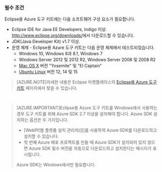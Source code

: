 ### 필수 조건 ###

Eclipse용 Azure 도구 키트에는 다음 소프트웨어 구성 요소가 필요합니다.

* Eclipse IDE for Java EE Developers, Indigo 이상. <http://www.eclipse.org/downloads/>에서 다운로드할 수 있습니다.
* JDK(Java Developer Kit) v1.7 이상. 
* 운영 체제 - Eclipse용 Azure 도구 키트는 다음 운영 체제에서 테스트되었습니다.
    * Windows 10, Windows 8과 8.1, Windows 7
    * Windows Server 2012 및 2012 R2, Windows Server 2008 및 2008 R2
    * [Mac OS X](http://www.apple.com/osx) 버전 "Yosemite" 및 "El Captain"
    * [Ubuntu Linux](http://www.ubuntu.com) 버전 12, 14 및 15

>[AZURE.NOTE]자세한 내용은 Eclipse 마켓플레이스의 [Eclipse용 Azure 도구 키트](http://marketplace.eclipse.org/content/azure-toolkit-eclipse) 페이지에서 찾을 수 있습니다.

<br>

> [AZURE.IMPORTANT]Eclipse용 Azure 도구 키트를 Windows에서 사용하는 경우 도구 키트를 위해 Azure SDK 2.7 이상을 설치해야 합니다. Azure SDK 설치하는 옵션은 두 가지입니다.
> 
> * [WebPI(웹 플랫폼 설치 관리자)][]를 사용하여 Azure SDK를 다운로드하고 설치할 수 있습니다.
> * 첫 번째 Azure 배포 프로젝트를 만들 때 Azure SDK가 설치되어 있지 않으면 Azure SDK 필수 버전을 자동으로 다운로드하고 설치한다는 메시지가 표시됩니다.
> 
> Azure SDK는 Windows에서만 필요합니다.

<!----HONumber=AcomDC_0114_2016-->